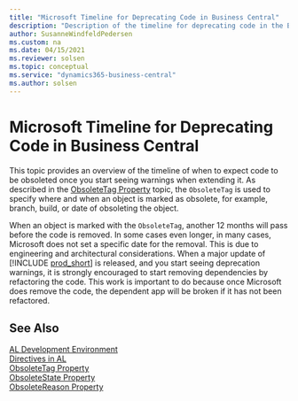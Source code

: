 ```yaml
---
title: "Microsoft Timeline for Deprecating Code in Business Central"
description: "Description of the timeline for deprecating code in the Base App for Business Central."
author: SusanneWindfeldPedersen
ms.custom: na
ms.date: 04/15/2021
ms.reviewer: solsen
ms.topic: conceptual
ms.service: "dynamics365-business-central"
ms.author: solsen
---
```


# Microsoft Timeline for Deprecating Code in Business Central

This topic provides an overview of the timeline of when to expect code to be obsoleted once you start seeing warnings when extending it. As described in the [ObsoleteTag Property](properties/devenv-obsoletetag-property.md) topic, the `ObsoleteTag` is used to specify where and when an object is marked as obsolete, for example, branch, build, or date of obsoleting the object. 

When an object is marked with the `ObsoleteTag`, another 12 months will pass before the code is removed. In some cases even longer, in many cases, Microsoft does not set a specific date for the removal. This is due to engineering and architectural considerations. When a major update of [!INCLUDE [prod_short](../includes/prod_short.md)] is released, and you start seeing deprecation warnings, it is strongly encouraged to start removing dependencies by refactoring the code. This work is important to do because once Microsoft does remove the code, the dependent app will be broken if it has not been refactored.


## See Also

[AL Development Environment](devenv-reference-overview.md)  
[Directives in AL](directives/devenv-directives-in-al.md)  
[ObsoleteTag Property](properties/devenv-obsoletetag-property.md)  
[ObsoleteState Property](properties/devenv-obsoletestate-property.md)  
[ObsoleteReason Property](properties/devenv-obsoletereason-property.md)  
